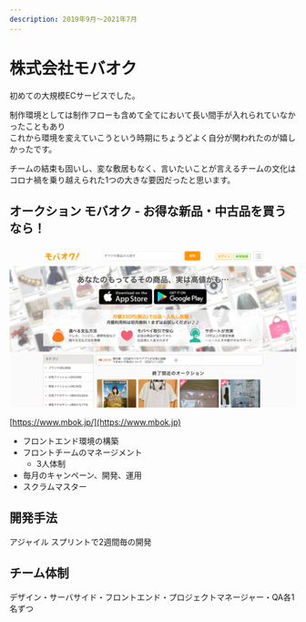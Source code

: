 ```yaml
---
description: 2019年9月〜2021年7月
---
```


# 株式会社モバオク

初めての大規模ECサービスでした。

制作環境としては制作フローも含めて全てにおいて長い間手が入れられていなかったこともあり\
これから環境を変えていこうという時期にちょうどよく自分が関われたのが嬉しかったです。

チームの結束も固いし、変な敷居もなく、言いたいことが言えるチームの文化はコロナ禍を乗り越えられた1つの大きな要因だったと思います。

## オークション モバオク - お得な新品・中古品を買うなら！

![オークション モバオク - お得な新品・中古品を買うなら！](<../.gitbook/assets/image (26) (1).png>)

[https://www.mbok.jp/](https://www.mbok.jp)

* フロントエンド環境の構築
* フロントチームのマネージメント
  * 3人体制
* 毎月のキャンペーン、開発、運用
* スクラムマスター

## 開発手法

アジャイル スプリントで2週間毎の開発

## チーム体制

デザイン・サーバサイド・フロントエンド・プロジェクトマネージャー・QA各1名ずつ
